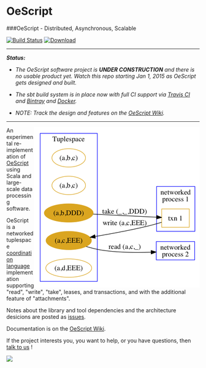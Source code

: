 OeScript
========

[decisions-blog]: https://github.com/navicore/OeScript/issues?q=label%3Ablog+ "Decisions Blog"
[oescript-wiki]: https://github.com/navicore/oescript/wiki  "OeScript Wiki"
[talk-to-us]: https://github.com/navicore/OeScript/wiki/Talk-to-Us "Talk to Us"
[travis-ci]: https://travis-ci.org/navicore/OeScript "Travis CI"
[bintray]: https://bintray.com/navicore/maven/ "Bintray"
[docker]: https://registry.hub.docker.com/repos/navicore/ "Docker Hub"

###OeScript - Distributed, Asynchronous, Scalable

[![Build Status](https://travis-ci.org/navicore/OeScript.svg?branch=master)](https://travis-ci.org/navicore/OeScript)
[ ![Download](https://api.bintray.com/packages/navicore/maven/oescript_http/images/download.svg) ](https://bintray.com/navicore/maven/oescript-http/_latestVersion)

***

**_Status:_**

* _The OeScript software project is **UNDER CONSTRUCTION** and there is no usable product yet.  Watch this repo starting Jan 1, 2015 as OeScript gets designed and built._

* _The sbt build system is in place now with full CI support via [Travis CI][travis-ci] and [Bintray][bintray] and [Docker][docker]._

* _NOTE: Track the design and features on the [OeScript Wiki][oescript-wiki]._

***

<img src="https://github.com/navicore/OeScript/blob/gh-pages/diagrams/out/space.png"
 alt="Tuplespace" title="Tuplespace" align="right" />
 
An experimental re-implementation of [OeScript](https://github.com/navicore/OeScript/wiki/About) using Scala and  large-scale data processing software.

OeScript is a networked tuplespace [coordination language](http://en.wikipedia.org/wiki/Linda_(coordination_language)) implementation supporting "read", "write", "take", leases, and transactions, and with the additional feature of "attachments".

Notes about the library and tool dependencies and the architecture desicions are posted as [issues][decisions-blog].

Documentation is on the [OeScript Wiki][oescript-wiki].

If the project interests you, you want to help, or you have questions, then [talk to us][talk-to-us] !

<a href='https://bintray.com/navicore/maven/oescript-core/view?source=watch' alt='Get automatic notifications about new "oescript-core" versions'><img src='https://www.bintray.com/docs/images/bintray_badge_color.png'></a>

